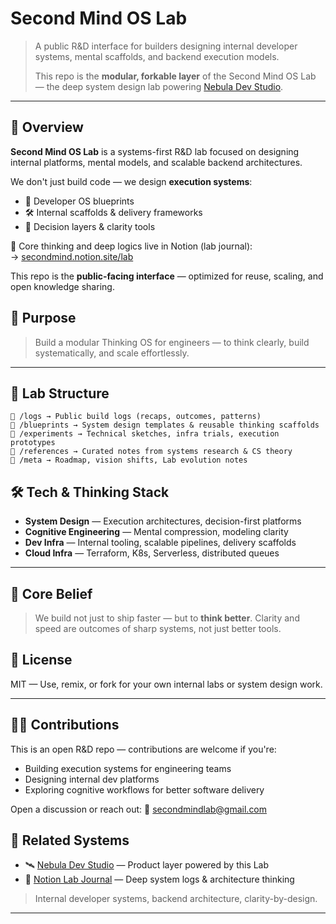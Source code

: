# Second Mind OS Lab

> A public R&D interface for builders designing internal developer systems, mental scaffolds, and backend execution models.
>
> This repo is the **modular, forkable layer** of the Second Mind OS Lab — the deep system design lab powering [Nebula Dev Studio](https://github.com/nebuladstudio).

---

## 🧬 Overview

**Second Mind OS Lab** is a systems-first R&D lab focused on designing internal platforms, mental models, and scalable backend architectures.

We don't just build code — we design **execution systems**:

- 🧩 Developer OS blueprints
- 🛠️ Internal scaffolds & delivery frameworks
- 🧠 Decision layers & clarity tools

🔗 Core thinking and deep logics live in Notion (lab journal):  
→ [secondmind.notion.site/lab](https://secondmindlab.notion.site/Second-Mind-OS-Lab-1c5af5f3c08f8095a236d220035b5b49)

This repo is the **public-facing interface** — optimized for reuse, scaling, and open knowledge sharing.

## 🔭 Purpose

> Build a modular Thinking OS for engineers — to think clearly, build systematically, and scale effortlessly.

---

## 🧩 Lab Structure

```
📁 /logs → Public build logs (recaps, outcomes, patterns)  
📁 /blueprints → System design templates & reusable thinking scaffolds  
📁 /experiments → Technical sketches, infra trials, execution prototypes  
📁 /references → Curated notes from systems research & CS theory  
📁 /meta → Roadmap, vision shifts, Lab evolution notes
```



## 🛠️ Tech & Thinking Stack

- **System Design** — Execution architectures, decision-first platforms
- **Cognitive Engineering** — Mental compression, modeling clarity
- **Dev Infra** — Internal tooling, scalable pipelines, delivery scaffolds
- **Cloud Infra** — Terraform, K8s, Serverless, distributed queues

---

## 🧬 Core Belief

> We build not just to ship faster — but to **think better**.
> Clarity and speed are outcomes of sharp systems, not just better tools.



## 📄 License

MIT — Use, remix, or fork for your own internal labs or system design work.

---

## 🙋‍♂️ Contributions

This is an open R&D repo — contributions are welcome if you're:
- Building execution systems for engineering teams
- Designing internal dev platforms
- Exploring cognitive workflows for better software delivery

Open a discussion or reach out:
📧 [secondmindlab@gmail.com](mailto:secondmindlab@gmail.com)



## 🔗 Related Systems

- 🛰️ [Nebula Dev Studio](https://github.com/nebuladstudio) — Product layer powered by this Lab
- 🧪 [Notion Lab Journal](https://secondmindlab.notion.site/Second-Mind-OS-Lab-1c5af5f3c08f8095a236d220035b5b49) — Deep system logs & architecture thinking

> Internal developer systems, backend architecture, clarity-by-design.

---

